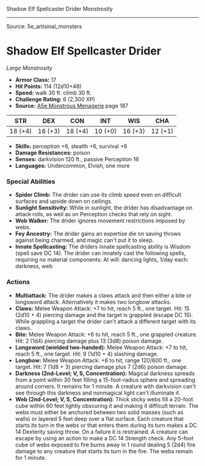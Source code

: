 <MonsterName/>Shadow Elf Spellcaster Drider</MonsterName>
<CreatureType/>Monstrosity</CreatureType>



---

Source: 5e_artisinal_monsters

# Shadow Elf Spellcaster Drider

*Large* *Monstrosity*

- **Armor Class:** 17
- **Hit Points:** 114 (12d10+48)
- **Speed:** walk 30 ft. climb 30 ft.
- **Challenge Rating:** 6 (2,300 XP)
- **Source:** [A5e Monstrous Menagerie](https://enpublishingrpg.com/products/level-up-monstrous-menagerie-a5e) page 187

| STR | DEX | CON | INT | WIS | CHA |
| --- | --- | --- | --- | --- | --- |
| 18 (+4) | 16 (+3) | 18 (+4) | 10 (+0) | 16 (+3) | 12 (+1) |

- **Skills:** perception +6, stealth +6, survival +6
- **Damage Resistances:** poison
- **Senses:** darkvision 120 ft., passive Perception 16
- **Languages:** Undercommon, Elvish, one more

### Special Abilities

- **Spider Climb:** The drider can use its climb speed even on difficult surfaces and upside down on ceilings.
- **Sunlight Sensitivity:** While in sunlight, the drider has disadvantage on attack rolls, as well as on Perception checks that rely on sight.
- **Web Walker:** The drider ignores movement restrictions imposed by webs.
- **Fey Ancestry:** The drider gains an expertise die on saving throws against being charmed, and magic can't put it to sleep.
- **Innate Spellcasting:** The driders innate spellcasting ability is Wisdom (spell save DC 14). The drider can innately cast the following spells, requiring no material components: At will: dancing lights, 1/day each: darkness, web

### Actions

- **Multiattack:** The drider makes a claws attack and then either a bite or longsword attack. Alternatively  it makes two longbow attacks.
- **Claws:** Melee Weapon Attack: +7 to hit, reach 5 ft., one target. Hit: 15 (2d10 + 4) piercing damage  and the target is grappled (escape DC 15). While grappling a target  the drider can't attack a different target with its claws.
- **Bite:** Melee Weapon Attack: +6 to hit, reach 5 ft., one grappled creature. Hit: 2 (1d4) piercing damage plus 13 (3d8) poison damage.
- **Longsword (wielded two-handed):** Melee Weapon Attack: +7 to hit, reach 5 ft., one target. Hit: 9 (1d10 + 4) slashing damage.
- **Longbow:** Melee Weapon Attack: +6 to hit, range 120/600 ft., one target. Hit: 7 (1d8 + 3) piercing damage plus 7 (2d6) poison damage.
- **Darkness (2nd-Level; V, S, Concentration):** Magical darkness spreads from a point within 30 feet  filling a 15-foot-radius sphere and spreading around corners. It remains for 1 minute. A creature with darkvision can't see through this darkness and nonmagical light can't illuminate it.
- **Web (2nd-Level; V, S, Concentration):** Thick  sticky webs fill a 20-foot cube within 60 feet  lightly obscuring it and making it difficult terrain. The webs must either be anchored between two solid masses (such as walls) or layered 5 feet deep over a flat surface. Each creature that starts its turn in the webs or that enters them during its turn makes a DC 14 Dexterity saving throw. On a failure  it is restrained. A creature can escape by using an action to make a DC 14 Strength check. Any 5-foot cube of webs exposed to fire burns away in 1 round  dealing 5 (2d4) fire damage to any creature that starts its turn in the fire. The webs remain for 1 minute.




